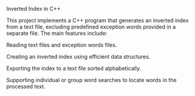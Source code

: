 Inverted Index in C++

This project implements a C++ program that generates an inverted index from a text file, excluding predefined exception words provided in a separate file. The main features include:

Reading text files and exception words files.

Creating an inverted index using efficient data structures.

Exporting the index to a text file sorted alphabetically.

Supporting individual or group word searches to locate words in the processed text.
